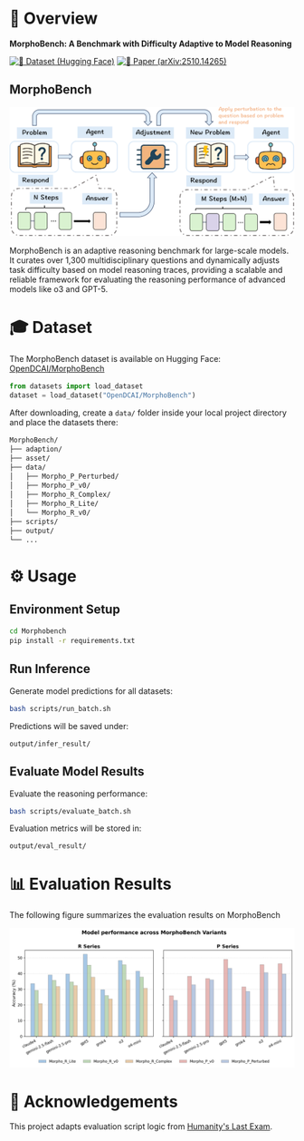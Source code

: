 # 📣 Overview

**MorphoBench: A Benchmark with Difficulty Adaptive to Model Reasoning**  

[![🤗 Dataset (Hugging Face)](https://img.shields.io/badge/%F0%9F%A4%97%20Dataset-HuggingFace-blue?style=flat-square)](https://huggingface.co/datasets/OpenDCAI/MorphoBench)
[![📑 Paper (arXiv:2510.14265)](https://img.shields.io/badge/%F0%9F%93%91%20Paper-arXiv%3A2510.14265-red?style=flat-square)](https://arxiv.org/abs/2510.14265)

## MorphoBench

![MorphoBench Overview](./asset/MorphoBench.jpg)

MorphoBench is an adaptive reasoning benchmark for large-scale models. It curates over 1,300 multidisciplinary questions and dynamically adjusts task difficulty based on model reasoning traces, providing a scalable and reliable framework for evaluating the reasoning performance of advanced models like o3 and GPT-5.
# 🎓 Dataset

The MorphoBench dataset is available on Hugging Face: [OpenDCAI/MorphoBench](https://huggingface.co/datasets/OpenDCAI/MorphoBench)

```python
from datasets import load_dataset
dataset = load_dataset("OpenDCAI/MorphoBench")
```

After downloading, create a `data/` folder inside your local project directory and place the datasets there:

```
MorphoBench/
├── adaption/
├── asset/
├── data/
│   ├── Morpho_P_Perturbed/
│   ├── Morpho_P_v0/
│   ├── Morpho_R_Complex/
│   ├── Morpho_R_Lite/
│   └── Morpho_R_v0/
├── scripts/
├── output/
└── ...
```

# ⚙️ Usage

## Environment Setup

```bash
cd Morphobench
pip install -r requirements.txt
```

## Run Inference

Generate model predictions for all datasets:

```bash
bash scripts/run_batch.sh
```

Predictions will be saved under:

```
output/infer_result/
```

## Evaluate Model Results

Evaluate the reasoning performance:

```bash
bash scripts/evaluate_batch.sh
```

Evaluation metrics will be stored in:

```
output/eval_result/
```
# 📊 Evaluation Results

The following figure summarizes the evaluation results on MorphoBench

![MorphoBench Evaluation Results](./asset/MorphoBench_evaluation_results.jpg)

# 🙏 Acknowledgements

This project adapts evaluation script logic from [Humanity's Last Exam](https://github.com/centerforaisafety/hle).
